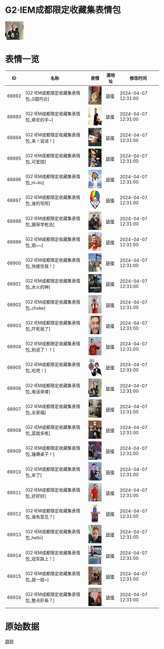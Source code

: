 # G2·IEM成都限定收藏集表情包

<img src="./cover.png" height="60" alt="cover" />

# 表情一览

|ID|名称|表情|源地址|修改时间|
|----|----|----|----|----|
|68892|[G2·IEM成都限定收藏集表情包_G圆巧合]|<img src="./pic/068892_%5BG2·IEM成都限定收藏集表情包_G圆巧合%5D.png" height="60" alt="G圆巧合"/>|[链接](https://i0.hdslb.com/bfs/garb/182fb03cccdbbdfeffd0b1f19c58538b2ebff74e.png)|2024-04-07 12:31:00|
|68893|[G2·IEM成都限定收藏集表情包_牵尼的手~]|<img src="./pic/068893_%5BG2·IEM成都限定收藏集表情包_牵尼的手~%5D.png" height="60" alt="牵尼的手~"/>|[链接](https://i0.hdslb.com/bfs/garb/cb54fe1043de116626cac1debcc41fda1391b5be.png)|2024-04-07 12:31:00|
|68894|[G2·IEM成都限定收藏集表情包_来！说话！]|<img src="./pic/068894_%5BG2·IEM成都限定收藏集表情包_来！说话！%5D.png" height="60" alt="来！说话！"/>|[链接](https://i0.hdslb.com/bfs/garb/d1100eff4ee2bb3d9737ef4b368a34ef82035f96.png)|2024-04-07 12:31:00|
|68895|[G2·IEM成都限定收藏集表情包_可爱捏]|<img src="./pic/068895_%5BG2·IEM成都限定收藏集表情包_可爱捏%5D.png" height="60" alt="可爱捏"/>|[链接](https://i0.hdslb.com/bfs/garb/2f44f2a9e510adad5da46fa2aa1f95af3afbf1a3.png)|2024-04-07 12:31:00|
|68896|[G2·IEM成都限定收藏集表情包_ni~ko]|<img src="./pic/068896_%5BG2·IEM成都限定收藏集表情包_ni~ko%5D.png" height="60" alt="ni~ko"/>|[链接](https://i0.hdslb.com/bfs/garb/eca6dfaf5b5379417f1a51e814e0353c7ccb57c5.png)|2024-04-07 12:31:00|
|68897|[G2·IEM成都限定收藏集表情包_谁的写照]|<img src="./pic/068897_%5BG2·IEM成都限定收藏集表情包_谁的写照%5D.png" height="60" alt="谁的写照"/>|[链接](https://i0.hdslb.com/bfs/garb/91322ed1f78921f98d2b70f8d9236cec627f3e1f.png)|2024-04-07 12:31:00|
|68898|[G2·IEM成都限定收藏集表情包_跟哥学枪法]|<img src="./pic/068898_%5BG2·IEM成都限定收藏集表情包_跟哥学枪法%5D.png" height="60" alt="跟哥学枪法"/>|[链接](https://i0.hdslb.com/bfs/garb/df76f8591037bd042900318d0514af26c1a82641.png)|2024-04-07 12:31:00|
|68899|[G2·IEM成都限定收藏集表情包_耶~~]|<img src="./pic/068899_%5BG2·IEM成都限定收藏集表情包_耶~~%5D.png" height="60" alt="耶~~"/>|[链接](https://i0.hdslb.com/bfs/garb/6466b156f21967120b6d41f2822c4197751c30cb.png)|2024-04-07 12:31:00|
|68900|[G2·IEM成都限定收藏集表情包_快接住我！]|<img src="./pic/068900_%5BG2·IEM成都限定收藏集表情包_快接住我！%5D.png" height="60" alt="快接住我！"/>|[链接](https://i0.hdslb.com/bfs/garb/e208c26416e84d320c7c71328a2b2e451596b352.png)|2024-04-07 12:31:00|
|68901|[G2·IEM成都限定收藏集表情包_水火的神]|<img src="./pic/068901_%5BG2·IEM成都限定收藏集表情包_水火的神%5D.png" height="60" alt="水火的神"/>|[链接](https://i0.hdslb.com/bfs/garb/394f13b40e3b341016562da2776c7bba3d84f166.png)|2024-04-07 12:31:00|
|68902|[G2·IEM成都限定收藏集表情包_choke]|<img src="./pic/068902_%5BG2·IEM成都限定收藏集表情包_choke%5D.png" height="60" alt="choke"/>|[链接](https://i0.hdslb.com/bfs/garb/102fd894f8a8bda5dd9cb6b9af8f27f98e414734.png)|2024-04-07 12:31:00|
|68903|[G2·IEM成都限定收藏集表情包_吓死我了]|<img src="./pic/068903_%5BG2·IEM成都限定收藏集表情包_吓死我了%5D.png" height="60" alt="吓死我了"/>|[链接](https://i0.hdslb.com/bfs/garb/0c22c7ce0f3e9c79c4b9238794d85a4aef172415.png)|2024-04-07 12:31:00|
|68904|[G2·IEM成都限定收藏集表情包_别说了！！]|<img src="./pic/068904_%5BG2·IEM成都限定收藏集表情包_别说了！！%5D.png" height="60" alt="别说了！！"/>|[链接](https://i0.hdslb.com/bfs/garb/77280aa34c9fa95b0f7a8b0844999dfc6ce668ca.png)|2024-04-07 12:31:00|
|68905|[G2·IEM成都限定收藏集表情包_吃吧！]|<img src="./pic/068905_%5BG2·IEM成都限定收藏集表情包_吃吧！%5D.png" height="60" alt="吃吧！"/>|[链接](https://i0.hdslb.com/bfs/garb/79bec15dd2048325974ddc363f49c8482ddf8da8.png)|2024-04-07 12:31:00|
|68906|[G2·IEM成都限定收藏集表情包_电话来喽]|<img src="./pic/068906_%5BG2·IEM成都限定收藏集表情包_电话来喽%5D.png" height="60" alt="电话来喽"/>|[链接](https://i0.hdslb.com/bfs/garb/baddf64c4e6c986bc4fa10061f6f775a70334a2a.png)|2024-04-07 12:31:00|
|68907|[G2·IEM成都限定收藏集表情包_全家福]|<img src="./pic/068907_%5BG2·IEM成都限定收藏集表情包_全家福%5D.png" height="60" alt="全家福"/>|[链接](https://i0.hdslb.com/bfs/garb/6bcedc6c04d0c64e68f88436c1ee8ae8c0521320.png)|2024-04-07 12:31:00|
|68908|[G2·IEM成都限定收藏集表情包_菜就多练]|<img src="./pic/068908_%5BG2·IEM成都限定收藏集表情包_菜就多练%5D.png" height="60" alt="菜就多练"/>|[链接](https://i0.hdslb.com/bfs/garb/a60b5361b94a259b009a6a317618fca6c8452905.png)|2024-04-07 12:31:00|
|68909|[G2·IEM成都限定收藏集表情包_锤爆桌子！]|<img src="./pic/068909_%5BG2·IEM成都限定收藏集表情包_锤爆桌子！%5D.png" height="60" alt="锤爆桌子！"/>|[链接](https://i0.hdslb.com/bfs/garb/9352a6cd1de5a2d39d4e34bc0e49373d7aa84de7.png)|2024-04-07 12:31:00|
|68910|[G2·IEM成都限定收藏集表情包_牢了]|<img src="./pic/068910_%5BG2·IEM成都限定收藏集表情包_牢了%5D.png" height="60" alt="牢了"/>|[链接](https://i0.hdslb.com/bfs/garb/3d106ce09b21054cc50408baa819ecef23e18202.png)|2024-04-07 12:31:00|
|68911|[G2·IEM成都限定收藏集表情包_好好好]|<img src="./pic/068911_%5BG2·IEM成都限定收藏集表情包_好好好%5D.png" height="60" alt="好好好"/>|[链接](https://i0.hdslb.com/bfs/garb/c57c7f44648fb7003e181c581144c87717601177.png)|2024-04-07 12:31:00|
|68912|[G2·IEM成都限定收藏集表情包_谁有意见？]|<img src="./pic/068912_%5BG2·IEM成都限定收藏集表情包_谁有意见？%5D.png" height="60" alt="谁有意见？"/>|[链接](https://i0.hdslb.com/bfs/garb/256609c3747cb0c278afc9b3c0d9159b1ab7987d.png)|2024-04-07 12:31:00|
|68913|[G2·IEM成都限定收藏集表情包_hello]|<img src="./pic/068913_%5BG2·IEM成都限定收藏集表情包_hello%5D.png" height="60" alt="hello"/>|[链接](https://i0.hdslb.com/bfs/garb/bbd3e480b72512cc55ae69e7f1f1566bd9701f7d.png)|2024-04-07 12:31:00|
|68914|[G2·IEM成都限定收藏集表情包_冠军路上！]|<img src="./pic/068914_%5BG2·IEM成都限定收藏集表情包_冠军路上！%5D.png" height="60" alt="冠军路上！"/>|[链接](https://i0.hdslb.com/bfs/garb/78dc75f6a59013b9c53eb8f8cd14868f216de0f4.png)|2024-04-07 12:31:00|
|68915|[G2·IEM成都限定收藏集表情包_就一般~]|<img src="./pic/068915_%5BG2·IEM成都限定收藏集表情包_就一般~%5D.png" height="60" alt="就一般~"/>|[链接](https://i0.hdslb.com/bfs/garb/b2fe6df133c604326b774501a79b7c296f20538c.png)|2024-04-07 12:31:00|
|68916|[G2·IEM成都限定收藏集表情包_整点虾条？]|<img src="./pic/068916_%5BG2·IEM成都限定收藏集表情包_整点虾条？%5D.png" height="60" alt="整点虾条？"/>|[链接](https://i0.hdslb.com/bfs/garb/80c78312af60cc55c05787db46b488ee950dc8ac.png)|2024-04-07 12:31:00|

# 原始数据

[跳转](./raw.json)

